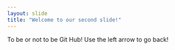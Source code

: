 ```yaml
---
layout: slide
title: "Welcome to our second slide!"
---
```

To be or not to be Git Hub!
Use the left arrow to go back!
